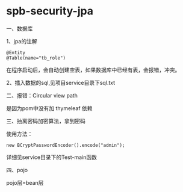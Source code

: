 # spb-security-jpa

一、数据库

1、jpa的注解
    
    @Entity
    @Table(name="tb_role")
 在程序启动后，会自动创建空表，如果数据库中已经有表，会报错，冲突。
 
 2、插入数据的sql,见项目service目录下sql.txt
 
 二、报错：Circular view path
 
 是因为pom中没有加 thymeleaf 依赖
 
 三、抽离密码加密算法，拿到密码
 
 使用方法：
 
    new BCryptPasswordEncoder().encode("admin");
 
 详细见service目录下的Test-main函数
 
 四、pojo
 
 pojo层=bean层

